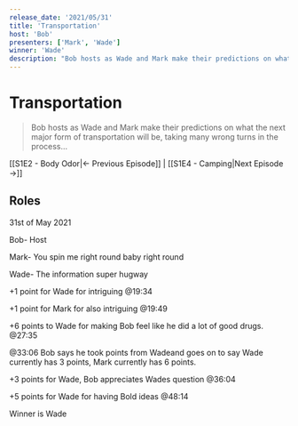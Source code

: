 ```yaml
---
release_date: '2021/05/31'
title: 'Transportation'
host: 'Bob'
presenters: ['Mark', 'Wade']
winner: 'Wade'
description: "Bob hosts as Wade and Mark make their predictions on what the next major form of transportation will be, taking many wrong turns in the process..."
---
```


# Transportation

> Bob hosts as Wade and Mark make their predictions on what the next major form of transportation will be, taking many wrong turns in the process...

[[S1E2 - Body Odor|← Previous Episode]] | [[S1E4 - Camping|Next Episode →]]

## Roles

31st of May 2021

Bob- Host

Mark- You spin me right round baby right round

Wade- The information super hugway

  

+1 point for Wade for intriguing @19:34

+1 point for Mark for also intriguing @19:49

+6 points to Wade for making Bob feel like he did a lot of good drugs. @27:35

@33:06 Bob says he took points from Wadeand goes on to say Wade currently has 3 points, Mark currently has 6 points.

+3 points for Wade, Bob appreciates Wades question @36:04

+5 points for Wade for having Bold ideas @48:14

  

Winner is Wade